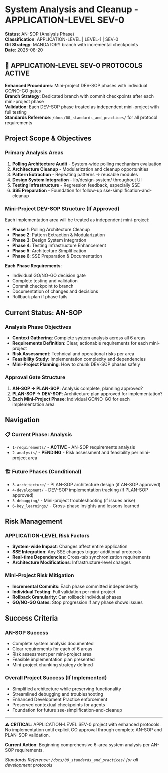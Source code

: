 # System Analysis and Cleanup - APPLICATION-LEVEL SEV-0

**Status**: AN-SOP (Analysis Phase)  
**Classification**: APPLICATION-LEVEL | LEVEL-1 | SEV-0  
**Git Strategy**: MANDATORY branch with incremental checkpoints  
**Date**: 2025-08-20  

## 🚨 APPLICATION-LEVEL SEV-0 PROTOCOLS ACTIVE

**Enhanced Procedures**: Mini-project DEV-SOP phases with individual GO/NO-GO gates  
**Branch Strategy**: Dedicated branch with commit checkpoints after each mini-project phase  
**Validation**: Each DEV-SOP phase treated as independent mini-project with full testing  
**Standards Reference**: `/docs/00_standards_and_practices/` for all protocol requirements

## Project Scope & Objectives

### Primary Analysis Areas
1. **Polling Architecture Audit** - System-wide polling mechanism evaluation
2. **Architecture Cleanup** - Modularization and cleanup opportunities  
3. **Pattern Extraction** - Repeating patterns → reusable modules
4. **Design System Integration** - lib/design-system/ throughout UI
5. **Testing Infrastructure** - Regression feedback, especially SSE
6. **SSE Preparation** - Foundation for follow-up sse-simplification-and-cleanup

### Mini-Project DEV-SOP Structure (If Approved)
Each implementation area will be treated as independent mini-project:
- **Phase 1**: Polling Architecture Cleanup
- **Phase 2**: Pattern Extraction & Modularization  
- **Phase 3**: Design System Integration
- **Phase 4**: Testing Infrastructure Enhancement
- **Phase 5**: Architecture Simplification
- **Phase 6**: SSE Preparation & Documentation

**Each Phase Requirements**:
- Individual GO/NO-GO decision gate
- Complete testing and validation
- Commit checkpoint to branch
- Documentation of changes and decisions
- Rollback plan if phase fails

## Current Status: AN-SOP

### Analysis Phase Objectives
- **Context Gathering**: Complete system analysis across all 6 areas
- **Requirements Definition**: Clear, actionable requirements for each mini-project
- **Risk Assessment**: Technical and operational risks per area
- **Feasibility Study**: Implementation complexity and dependencies
- **Mini-Project Planning**: How to chunk DEV-SOP phases safely

### Approval Gate Structure
1. **AN-SOP → PLAN-SOP**: Analysis complete, planning approved?
2. **PLAN-SOP → DEV-SOP**: Architecture plan approved for implementation?
3. **Each Mini-Project Phase**: Individual GO/NO-GO for each implementation area

## Navigation

### 📋 Current Phase: Analysis
- `1-requirements/` - **ACTIVE** - AN-SOP requirements analysis
- `2-analysis/` - **PENDING** - Risk assessment and feasibility per mini-project area

### 🏗️ Future Phases (Conditional)
- `3-architecture/` - PLAN-SOP architecture design (if AN-SOP approved)
- `4-development/` - DEV-SOP implementation tracking (if PLAN-SOP approved)
- `5-debugging/` - Mini-project troubleshooting (if issues arise)
- `6-key_learnings/` - Cross-phase insights and lessons learned

## Risk Management

### APPLICATION-LEVEL Risk Factors
- **System-wide Impact**: Changes affect entire application
- **SSE Integration**: Any SSE changes trigger additional protocols
- **Real-time Dependencies**: Cross-tab synchronization requirements
- **Architecture Modifications**: Infrastructure-level changes

### Mini-Project Risk Mitigation
- **Incremental Commits**: Each phase committed independently
- **Individual Testing**: Full validation per mini-project
- **Rollback Granularity**: Can rollback individual phases
- **GO/NO-GO Gates**: Stop progression if any phase shows issues

## Success Criteria

### AN-SOP Success
- Complete system analysis documented
- Clear requirements for each of 6 areas
- Risk assessment per mini-project area  
- Feasible implementation plan presented
- Mini-project chunking strategy defined

### Overall Project Success (If Implemented)
- Simplified architecture while preserving functionality
- Streamlined debugging and troubleshooting
- Enhanced Development Practice enforcement
- Preserved contextual checkpoints for agents
- Foundation for future sse-simplification-and-cleanup

---

**⚠️ CRITICAL**: APPLICATION-LEVEL SEV-0 project with enhanced protocols. No implementation until explicit GO approval through complete AN-SOP and PLAN-SOP validation.

**Current Action**: Beginning comprehensive 6-area system analysis per AN-SOP requirements.

*Standards Reference: `/docs/00_standards_and_practices/` for all development protocols*